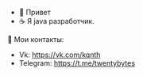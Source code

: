 - 👋 Привет
- :coffee: Я java разработчик.

:bookmark_tabs: Мои контакты:
- Vk: https://vk.com/kqnth
- Telegram: https://t.me/twentybytes
